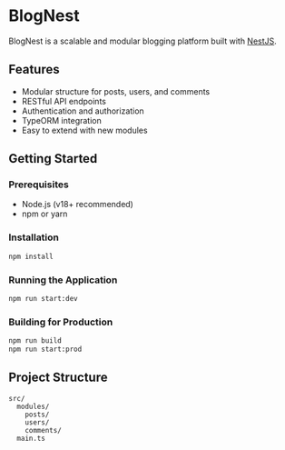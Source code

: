 # BlogNest

BlogNest is a scalable and modular blogging platform built with [NestJS](https://nestjs.com/).

## Features

- Modular structure for posts, users, and comments
- RESTful API endpoints
- Authentication and authorization
- TypeORM integration
- Easy to extend with new modules

## Getting Started

### Prerequisites

- Node.js (v18+ recommended)
- npm or yarn

### Installation

```bash
npm install
```

### Running the Application

```bash
npm run start:dev
```

### Building for Production

```bash
npm run build
npm run start:prod
```

## Project Structure

```
src/
  modules/
    posts/
    users/
    comments/
  main.ts
```
